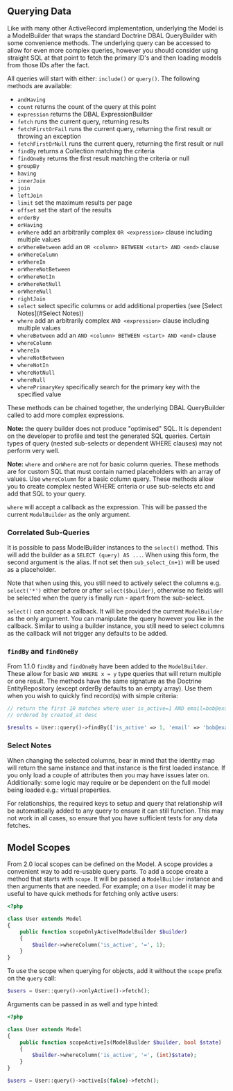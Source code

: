 ## Querying Data

Like with many other ActiveRecord implementation, underlying the Model is a ModelBuilder that
wraps the standard Doctrine DBAL QueryBuilder with some convenience methods. The underlying
query can be accessed to allow for even more complex queries, however you should consider
using straight SQL at that point to fetch the primary ID's and then loading models from those
IDs after the fact.

All queries will start with either: `include()` or `query()`. The following methods are available:

 * `andHaving`
 * `count` returns the count of the query at this point
 * `expression` returns the DBAL ExpressionBuilder
 * `fetch` runs the current query, returning results
 * `fetchFirstOrFail` runs the current query, returning the first result or throwing an exception
 * `fetchFirstOrNull` runs the current query, returning the first result or null
 * `findBy` returns a Collection matching the criteria
 * `findOneBy` returns the first result matching the criteria or null
 * `groupBy`
 * `having`
 * `innerJoin`
 * `join`
 * `leftJoin`
 * `limit` set the maximum results per page
 * `offset` set the start of the results
 * `orderBy`
 * `orHaving`
 * `orWhere` add an arbitrarily complex `OR <expression>` clause including multiple values
 * `orWhereBetween` add an `OR <column> BETWEEN <start> AND <end>` clause
 * `orWhereColumn`
 * `orWhereIn`
 * `orWhereNotBetween`
 * `orWhereNotIn`
 * `orWhereNotNull`
 * `orWhereNull`
 * `rightJoin`
 * `select` select specific columns or add additional properties (see [Select Notes](#Select Notes))
 * `where` add an arbitrarily complex `AND <expression>` clause including multiple values
 * `whereBetween` add an `AND <column> BETWEEN <start> AND <end>` clause
 * `whereColumn`
 * `whereIn`
 * `whereNotBetween`
 * `whereNotIn`
 * `whereNotNull`
 * `whereNull`
 * `wherePrimaryKey` specifically search for the primary key with the specified value

These methods can be chained together, the underlying DBAL QueryBuilder called to add more
complex expressions.

__Note:__ the query builder does not produce "optimised" SQL. It is dependent on the developer
to profile and test the generated SQL queries. Certain types of query (nested sub-selects or
dependent WHERE clauses) may not perform very well.

__Note:__ `where` and `orWhere` are not for basic column queries. These methods are for custom
SQL that must contain named placeholders with an array of values. Use `whereColumn` for a basic
column query. These methods allow you to create complex nested WHERE criteria or use sub-selects
etc and add that SQL to your query.

`where` will accept a callback as the expression. This will be passed the current `ModelBuilder`
as the only argument.

### Correlated Sub-Queries

It is possible to pass ModelBuilder instances to the `select()` method. This will add the builder
as a `SELECT (query) AS ...`. When using this form, the second argument is the alias. If not set
then `sub_select_(n+1)` will be used as a placeholder.

Note that when using this, you still need to actively select the columns e.g. `select('*')`
either before or after `select($builder)`, otherwise no fields will be selected when the query
is finally run - apart from the sub-select.

`select()` can accept a callback. It will be provided the current `ModelBuilder` as the only
argument. You can manipulate the query however you like in the callback. Similar to using a 
builder instance, you still need to select columns as the callback will not trigger any defaults
to be added.

### `findBy` and `findOneBy`

From 1.1.0 `findBy` and `findOneBy` have been added to the `ModelBuilder`. These allow for basic
`AND WHERE x = y` type queries that will return multiple or one result. The methods have the
same signature as the Doctrine EntityRepository (except orderBy defaults to an empty array).
Use them when you wish to quickly find record(s) with simple criteria:

```php
// return the first 10 matches where user is_active=1 AND email=bob@example.org
// ordered by created_at desc

$results = User::query()->findBy(['is_active' => 1, 'email' => 'bob@example.org'], ['created_at' => 'DESC'], 10);
```

### Select Notes

When changing the selected columns, bear in mind that the identity map will return the same
instance and that instance is the first loaded instance. If you only load a couple of attributes
then you may have issues later on. Additionally: some logic may require or be dependent on the
full model being loaded e.g.: virtual properties.

For relationships, the required keys to setup and query that relationship will be automatically
added to any query to ensure it can still function. This may not work in all cases, so ensure
that you have sufficient tests for any data fetches.

## Model Scopes

From 2.0 local scopes can be defined on the Model. A scope provides a convenient way to add
re-usable query parts. To add a scope create a method that starts with `scope`. It will be
passed a `ModelBuilder` instance and then arguments that are needed. For example; on a `User`
model it may be useful to have quick methods for fetching only active users:

```php
<?php

class User extends Model
{
    public function scopeOnlyActive(ModelBuilder $builder)
    {
        $builder->whereColumn('is_active', '=', 1);
    }
}
```

To use the scope when querying for objects, add it without the `scope` prefix on the `query` call:

```php
$users = User::query()->onlyActive()->fetch();
```

Arguments can be passed in as well and type hinted:

```php
<?php

class User extends Model
{
    public function scopeActiveIs(ModelBuilder $builder, bool $state)
    {
        $builder->whereColumn('is_active', '=', (int)$state);
    }
}

$users = User::query()->activeIs(false)->fetch();
```
